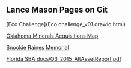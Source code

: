 ## Lance Mason Pages on Git

[Eco Challenge](Eco challenge_v01.drawio.html)

[Oklahoma Minerals Acquisitions Map](OKMap.html)

[Snookie Raines Memorial](Snookie_Raines_Memorial.pdf)

[Florida SBA docs\Q3_2015_AltAssetReport.pdf](Q3_2015_AltAssetReport.pdf)

